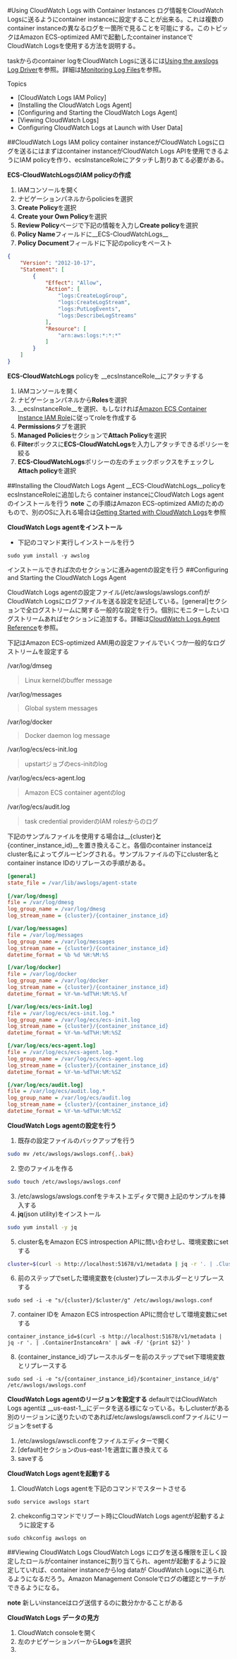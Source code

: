 #Using CloudWatch Logs with Container Instances
ログ情報をCloudWatch Logsに送るようにcontainer instanceに設定することが出来る。これは複数のcontainer instanceの異なるログを一箇所で見ることを可能にする。このトピックはAmazon ECS-optimized AMIで起動したcontainer instanceで CloudWatch Logsを使用する方法を説明する。

taskからのcontainer logをCloudWatch Logsに送るには[Using the awslogs Log Driver](http://docs.aws.amazon.com/AmazonECS/latest/developerguide/using_awslogs.html?shortFooter=true)を参照。詳細は[Monitoring Log Files](http://docs.aws.amazon.com/AmazonCloudWatch/latest/DeveloperGuide/WhatIsCloudWatchLogs.html)を参照。

Topics
 * [CloudWatch Logs IAM Policy]
 * [Installing the CloudWatch Logs Agent]
 * [Configuring and Starting the CloudWatch Logs Agent]
 * [Viewing CloudWatch Logs]
 * Configuring CloudWatch Logs at Launch with User Data]

##CloudWatch Logs IAM policy
container instanceがCloudWatch Logsにログを送るにはまずはcontainer instanceがCloudWatch Logs APIを使用できるようにIAM policyを作り、ecsInstanceRoleにアタッチし割りあてる必要がある。

**ECS-CloudWatchLogsのIAM policyの作成**
1. IAMコンソールを開く
2. ナビゲーションパネルからpoliciesを選択
3. **Create Policy**を選択
4. **Create your Own Policy**を選択
5. **Review Policy**ページで下記の情報を入力し**Create policy**を選択
  6. **Policy Name**フィールドに__ECS-CloudWatchLogs__
  7. **Policy Document**フィールドに下記のpolicyをペースト<br />
```json
{
    "Version": "2012-10-17",
    "Statement": [
        {
            "Effect": "Allow",
            "Action": [
                "logs:CreateLogGroup",
                "logs:CreateLogStream",
                "logs:PutLogEvents",
                "logs:DescribeLogStreams"
            ],
            "Resource": [
                "arn:aws:logs:*:*:*"
            ]
        }
    ]
}
```

__ECS-CloudWatchLogs__ policyを __ecsInstanceRole__にアタッチする
1. IAMコンソールを開く
2. ナビゲーションパネルから**Roles**を選択
3. __ecsInstanceRole__を選択、もしなければ[Amazon ECS Container Instance IAM Role](http://docs.aws.amazon.com/AmazonECS/latest/developerguide/instance_IAM_role.html)に従ってroleを作成する
4. **Permissions**タブを選択
5. **Managed Policies**セクションで**Attach Policy**を選択
6. **Filter**ボックスに**ECS-CloudWatchLogs**を入力しアタッチできるポリシーを絞る
7. **ECS-CloudWatchLogs**ポリシーの左のチェックボックスをチェックし**Attach policy**を選択

##Installing the CloudWatch Logs Agent
__ECS-CloudWatchLogs__policyをecsInstanceRoleに追加したら container instanceにCloudWatch Logs agentのインストールを行う
**note** この手順はAmazon ECS-optimized AMIのためのもので、別のOSに入れる場合は[Getting Started with CloudWatch Logs](http://docs.aws.amazon.com/AmazonCloudWatch/latest/DeveloperGuide/CWL_GettingStarted.html)を参照

**CloudWatch Logs agentをインストール**

* 下記のコマンド実行しインストールを行う<br />
```
sudo yum install -y awslog
```
インストールできれば次のセクションに進みagentの設定を行う
##Configuring and Starting the CloudWatch Logs Agent

CloudWatch Logs agentの設定ファイル(/etc/awslogs/awslogs.conf)がCloudWatch Logsにログファイルを送る設定を記述している。[general]セクションで全ログストリームに関する一般的な設定を行う。個別にモニターしたいログストリームあればセクションに追加する。詳細は[CloudWatch Logs Agent Reference](http://docs.aws.amazon.com/AmazonCloudWatch/latest/DeveloperGuide/AgentReference.html)を参照。

下記はAmazon ECS-optimized AMI用の設定ファイルでいくつか一般的なログストリームを設定する

/var/log/dmseg  
>Linux kernelのbuffer message 
  
/var/log/messages

>Global system messages

/var/log/docker  

>Docker daemon log message

/var/log/ecs/ecs-init.log
>upstartジョブのecs-initのlog

/var/log/ecs/ecs-agent.log
>Amazon ECS container agentのlog

/var/log/ecs/audit.log
>task credential providerのIAM rolesからのログ

下記のサンプルファイルを使用する場合は__{cluster}__と__{continer_instance_id}__を置き換えること。各個のcontainer instanceはcluster名によってグルーピングされる。サンプルファイルの下にcluster名とcontainer instance IDのリプレースの手順がある。

```ini
[general]
state_file = /var/lib/awslogs/agent-state        
 
[/var/log/dmesg]
file = /var/log/dmesg
log_group_name = /var/log/dmesg
log_stream_name = {cluster}/{container_instance_id}

[/var/log/messages]
file = /var/log/messages
log_group_name = /var/log/messages
log_stream_name = {cluster}/{container_instance_id}
datetime_format = %b %d %H:%M:%S

[/var/log/docker]
file = /var/log/docker
log_group_name = /var/log/docker
log_stream_name = {cluster}/{container_instance_id}
datetime_format = %Y-%m-%dT%H:%M:%S.%f

[/var/log/ecs/ecs-init.log]
file = /var/log/ecs/ecs-init.log.*
log_group_name = /var/log/ecs/ecs-init.log
log_stream_name = {cluster}/{container_instance_id}
datetime_format = %Y-%m-%dT%H:%M:%SZ

[/var/log/ecs/ecs-agent.log]
file = /var/log/ecs/ecs-agent.log.*
log_group_name = /var/log/ecs/ecs-agent.log
log_stream_name = {cluster}/{container_instance_id}
datetime_format = %Y-%m-%dT%H:%M:%SZ

[/var/log/ecs/audit.log]
file = /var/log/ecs/audit.log.*
log_group_name = /var/log/ecs/audit.log
log_stream_name = {cluster}/{container_instance_id}
datetime_format = %Y-%m-%dT%H:%M:%SZ
```

**CloudWatch Logs agentの設定を行う**
1. 既存の設定ファイルのバックアップを行う<br />
```bash
sudo mv /etc/awslogs/awslogs.conf{,.bak}
```
2. 空のファイルを作る <br />
```bash
sudo touch /etc/awslogs/awslogs.conf
```
3. /etc/awslogs/awslogs.confをテキストエディタで開き上記のサンプルを挿入する
4. **jq**(json utility)をインストール<br />
```bash
sudo yum install -y jq
```
5. cluster名をAmazon ECS introspection APIに問い合わせし、環境変数にsetする<br />
```bash
cluster=$(curl -s http://localhost:51678/v1/metadata | jq -r '. | .Cluster')
```
6. 前のステップでsetした環境変数を{cluster}プレースホルダーとリプレースする<br />
```
sudo sed -i -e "s/{cluster}/$cluster/g" /etc/awslogs/awslogs.conf
```
7. container IDを Amazon ECS introspection APIに問合せして環境変数にsetする
```
container_instance_id=$(curl -s http://localhost:51678/v1/metadata | jq -r '. | .ContainerInstanceArn' | awk -F/ '{print $2}' )
```
8. {container_instance_id}プレースホルダーを前のステップでset下環境変数とリプレースする
```
sudo sed -i -e "s/{container_instance_id}/$container_instance_id/g" /etc/awslogs/awslogs.conf
```

**CloudWatch Logs agentのリージョンを設定する**
defaultではCloudWatch Logs agentは __us-east-1__にデータを送る様になっている。もしclusterがある別のリージョンに送りたいのであれば/etc/awslogs/awscli.confファイルにリージョンをsetする
1. /etc/awslogs/awscli.confをファイルエディターで開く
2. [default]セクションのus-east-1を適宜に置き換えてる
3. saveする

**CloudWatch Logs agentを起動する**
1. CloudWatch Logs agentを下記のコマンドでスタートさせる
```
sudo service awslogs start
```
2. chekconfigコマンドでリブート時にCloudWatch Logs agentが起動するように設定する
```
sudo chkconfig awslogs on
```

##Viewing CloudWatch Logs
CloudWatch Logs にログを送る権限を正しく設定したロールがcontainer instanceに割り当てられ、agentが起動するように設定していれば、container instanceからlog dataが CloudWatch Logsに送られるようになるだろう。Amazon Management Consoleでログの確認とサーチができるようになる。

**note** 新しいinstanceはログ送信するのに数分かかることがある

**CloudWatch Logs データの見方**
1. CloudWatch consoleを開く
2. 左のナビゲーションバーから**Logs**を選択
3. 